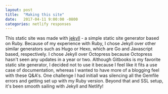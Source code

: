 ```yaml
---
layout: post
title:  "Making this site"
date:   2017-04-11 9:00:00 -0800
categories: netlify responses
---
```


This static site was made with [jekyll][jekyll-site] - a simple static site generator based on Ruby. Because of my experience with Ruby, I chose Jekyll over other similar generators such as Hugo or Hexo, which are Go and Javascript based, respectively. I chose Jekyll over Octopress because Octopress hasn't seen any updates in a year or two. Although Gitbooks is my favorite static site generator, I decided not to use it because I feel like it fits a use case of documentation, whereas I wanted to have more of a blogging feel with these Q&A's. One challenge I had initiall was silencing all the Gemfile errors and getting set up with my Ruby version. Beyond that and SSL setup, it's been smooth sailing with Jekyll and Netlify!



[jekyll-site]: https://gist.github.com/fool/b0f254ff8c72a5765b6a9138249789d6
